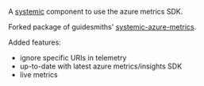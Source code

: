 A [systemic](https://github.com/guidesmiths/systemic) component to use the azure metrics SDK.


Forked package of guidesmiths' [systemic-azure-metrics](https://github.com/guidesmiths/systemic-azure-metrics).

Added features:

- ignore specific URIs in telemetry
- up-to-date with latest azure metrics/insights SDK
- live metrics
